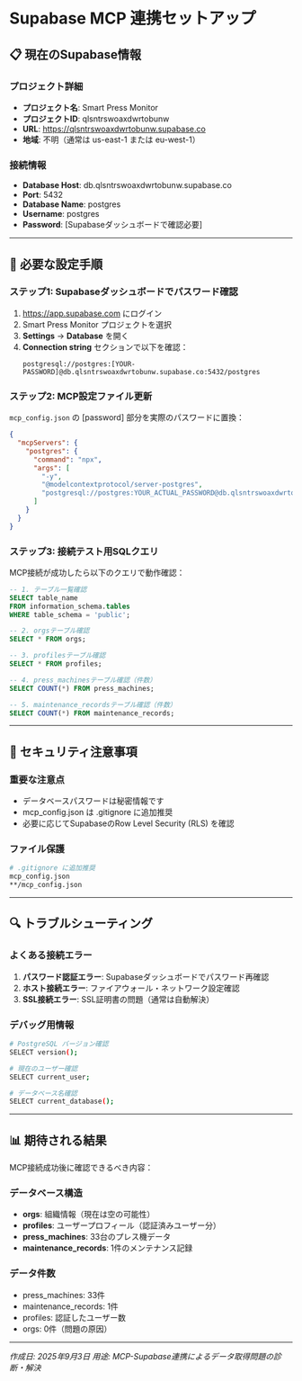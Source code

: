 # Supabase MCP 連携セットアップ

## 📋 現在のSupabase情報

### プロジェクト詳細
- **プロジェクト名**: Smart Press Monitor
- **プロジェクトID**: qlsntrswoaxdwrtobunw
- **URL**: https://qlsntrswoaxdwrtobunw.supabase.co
- **地域**: 不明（通常は us-east-1 または eu-west-1）

### 接続情報
- **Database Host**: db.qlsntrswoaxdwrtobunw.supabase.co
- **Port**: 5432
- **Database Name**: postgres
- **Username**: postgres
- **Password**: [Supabaseダッシュボードで確認必要]

---

## 🔑 必要な設定手順

### ステップ1: Supabaseダッシュボードでパスワード確認

1. https://app.supabase.com にログイン
2. Smart Press Monitor プロジェクトを選択
3. **Settings** → **Database** を開く
4. **Connection string** セクションで以下を確認：
   ```
   postgresql://postgres:[YOUR-PASSWORD]@db.qlsntrswoaxdwrtobunw.supabase.co:5432/postgres
   ```

### ステップ2: MCP設定ファイル更新

`mcp_config.json` の [password] 部分を実際のパスワードに置換：

```json
{
  "mcpServers": {
    "postgres": {
      "command": "npx",
      "args": [
        "-y",
        "@modelcontextprotocol/server-postgres",
        "postgresql://postgres:YOUR_ACTUAL_PASSWORD@db.qlsntrswoaxdwrtobunw.supabase.co:5432/postgres"
      ]
    }
  }
}
```

### ステップ3: 接続テスト用SQLクエリ

MCP接続が成功したら以下のクエリで動作確認：

```sql
-- 1. テーブル一覧確認
SELECT table_name 
FROM information_schema.tables 
WHERE table_schema = 'public';

-- 2. orgsテーブル確認
SELECT * FROM orgs;

-- 3. profilesテーブル確認  
SELECT * FROM profiles;

-- 4. press_machinesテーブル確認（件数）
SELECT COUNT(*) FROM press_machines;

-- 5. maintenance_recordsテーブル確認（件数）
SELECT COUNT(*) FROM maintenance_records;
```

---

## 🚨 セキュリティ注意事項

### 重要な注意点
- データベースパスワードは秘密情報です
- mcp_config.json は .gitignore に追加推奨
- 必要に応じてSupabaseのRow Level Security (RLS) を確認

### ファイル保護
```bash
# .gitignore に追加推奨
mcp_config.json
**/mcp_config.json
```

---

## 🔍 トラブルシューティング

### よくある接続エラー
1. **パスワード認証エラー**: Supabaseダッシュボードでパスワード再確認
2. **ホスト接続エラー**: ファイアウォール・ネットワーク設定確認
3. **SSL接続エラー**: SSL証明書の問題（通常は自動解決）

### デバッグ用情報
```bash
# PostgreSQL バージョン確認
SELECT version();

# 現在のユーザー確認
SELECT current_user;

# データベース名確認
SELECT current_database();
```

---

## 📊 期待される結果

MCP接続成功後に確認できるべき内容：

### データベース構造
- **orgs**: 組織情報（現在は空の可能性）
- **profiles**: ユーザープロフィール（認証済みユーザー分）
- **press_machines**: 33台のプレス機データ
- **maintenance_records**: 1件のメンテナンス記録

### データ件数
- press_machines: 33件
- maintenance_records: 1件  
- profiles: 認証したユーザー数
- orgs: 0件（問題の原因）

---

*作成日: 2025年9月3日*
*用途: MCP-Supabase連携によるデータ取得問題の診断・解決*